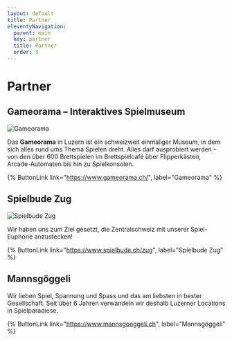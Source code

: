 ```yaml
---
layout: default
title: Partner
eleventyNavigation:
  parent: main
  key: partner
  title: Partner
  order: 3
---
```


# Partner

## Gameorama &ndash; Interaktives Spielmuseum

<div class="partner-logo">
<img src="/partner/Logo_Gameorama.svg" alt="Gameorama"/>
<div>

Das **Gameorama** in Luzern ist ein schweizweit einmaliger Museum, in dem sich alles rund ums Thema Spielen dreht. Alles darf ausprobiert werden – von den über 600 Brettspielen im Brettspielcafé über Flipperkästen, Arcade-Automaten bis hin zu Spielkonsolen.

{% ButtonLink link="https://www.gameorama.ch/", label="Gameorama" %}

</div>
</div>

## Spielbude Zug

<div class="partner-logo">
<img src="/partner/Logo_Spielbude.jpg" alt="Spielbude Zug"/>
<div>

Wir haben uns zum Ziel gesetzt, die Zentralschweiz mit unserer Spiel-Euphorie anzustecken!

{% ButtonLink link="https://www.spielbude.ch/zug", label="Spielbude Zug" %}

</div>
</div>

## Mannsgöggeli

Wir lieben Spiel, Spannung und Spass und das am liebsten in bester Gesellschaft. Seit über 6 Jahren verwandeln wir deshalb Luzerner Locations in Spielparadiese.

{% ButtonLink link="https://www.mannsgoeggeli.ch", label="Mannsgöggeli" %}
